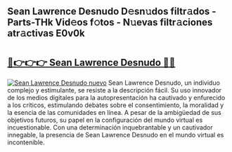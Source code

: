 ## Sean Lawrence Desnudo D𝚎sn𝚞dos filtr𝚊dos - Parts-THk Vid𝚎os f𝚘tos - N𝚞evas filtr𝚊ciones atr𝚊ctivas E0v0k

# <h2><a href="http://mb9qij.tromn.icu/?c=Sean+Lawrence+Desnudo">🔗👉👉👉 Sean Lawrence Desnudo 🔗🔗</a></h2>

[![Sean Lawrence Desnudo nuevo](https://i.imgur.com/pEAQMta.gif)](http://mb9qij.tromn.icu/?c=Sean+Lawrence+Desnudo)
Sean Lawrence Desnudo, un individuo complejo y estimulante, se resiste a la descripción fácil. Su uso innovador de los medios digitales para la autopresentación ha cautivado y enfurecido a los críticos, estimulando debates sobre el consentimiento, la moralidad y la esencia de las comunidades en línea. A pesar de la ambigüedad de sus objetivos futuros, su papel en la configuración del mundo virtual es incuestionable. Con una determinación inquebrantable y un cautivador innegable, la presencia de Sean Lawrence Desnudo en el mundo virtual es incontenible.
